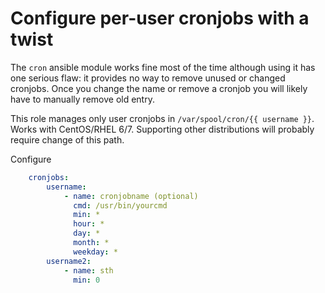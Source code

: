 Configure per-user cronjobs with a twist 
========================================

The `cron` ansible module works fine most of the time although using it has one serious flaw: it provides no way
to remove unused or changed cronjobs. Once you change the name or remove a cronjob you will likely have to manually
remove old entry.

This role manages only user cronjobs in `/var/spool/cron/{{ username }}`. Works with CentOS/RHEL 6/7.
Supporting other distributions will probably require change of this path.

Configure
```yml
    cronjobs:
        username:
            - name: cronjobname (optional)
              cmd: /usr/bin/yourcmd
              min: *
              hour: *
              day: *
              month: *
              weekday: *
        username2:
            - name: sth
              min: 0
```